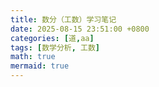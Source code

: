 ```yaml
---
title: 数分（工数）学习笔记
date: 2025-08-15 23:51:00 +0800
categories: [道,aa]
tags: [数学分析, 工数]
math: true
mermaid: true
---
```


